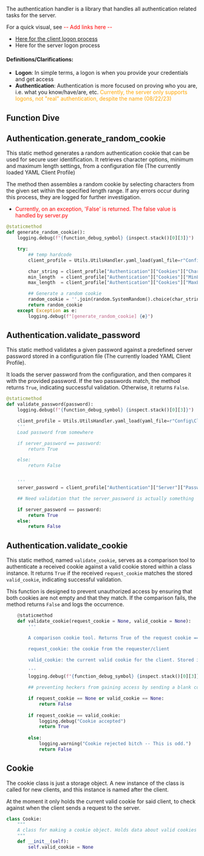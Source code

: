 

The authentication handler is a library that handles all authentication related tasks for the server. 

For a quick visual, see <span style="color: red;">-- Add links here --</span>
- [Here for the client logon process](obsidian://open?vault=ObsidianDocs&file=Clients%2FPython%20Client%2FDev%20Docs%2FMindMaps%2FAuthentication%20Map.canvas)
- Here for the server logon process


#### Definitions/Clarifications:
- **Logon**: In simple terms, a logon is when you provide your credentials and get access
- **Authentication**:  Authentication is more focused on proving who you are, i.e. what you know/have/are, etc. <span style="color: #FFA500;">Currently, the server only supports logons, not "real" authentication, despite the name (08/22/23)</span>

## Function Dive


## Authentication.generate_random_cookie

This static method generates a random authentication cookie that can be used for secure user identification. It retrieves character options, minimum and maximum length settings, from a configuration file (The currently loaded YAML Client Profile)

The method then assembles a random cookie by selecting characters from the given set within the specified length range. If any errors occur during this process, they are logged for further investigation.

- <span style="color: #FF0000;">Currently, on an exception, 'False' is returned. The false value is handled by server.py</span>


```python
@staticmethod
def generate_random_cookie():
    logging.debug(f"{function_debug_symbol} {inspect.stack()[0][3]}")

    try:
        ## temp hardcode
        client_profile = Utils.UtilsHandler.yaml_load(yaml_file=r"Config\ClientProfiles\default.yaml")

        char_string = client_profile["Authentication"]["Cookies"]["Characters"]
        min_length  = client_profile["Authentication"]["Cookies"]["MinLength"]
        max_length  = client_profile["Authentication"]["Cookies"]["MaxLength"]

        ## Generate a random cookie
        random_cookie = ''.join(random.SystemRandom().choice(char_string) for _ in range(min_length, max_length))
        return random_cookie
    except Exception as e:
        logging.debug(f"[generate_random_cookie] {e}")
```

## Authentication.validate_password


This static method validates a given password against a predefined server password stored in a configuration file (The currently loaded YAML Client Profile). 

It loads the server password from the configuration, and then compares it with the provided password. If the two passwords match, the method returns `True`, indicating successful validation. Otherwise, it returns `False`.

```python
@staticmethod
def validate_password(password):
    logging.debug(f"{function_debug_symbol} {inspect.stack()[0][3]}")

    client_profile = Utils.UtilsHandler.yaml_load(yaml_file=r"Config\ClientProfiles\default.yaml")
    '''
    Load password from somewhere

    if server_password == password:
        return True

    else:
        return False


    '''
    server_password = client_profile["Authentication"]["Server"]["Password"]

    ## Need validation that the server_password is actually something

    if server_password == password:
        return True
    else:
        return False
```

## Authentication.validate_cookie

This static method, named `validate_cookie`, serves as a comparison tool to authenticate a received cookie against a valid cookie stored within a class instance. It returns `True` if the received `request_cookie` matches the stored `valid_cookie`, indicating successful validation. 

This function is designed to prevent unauthorized access by ensuring that both cookies are not empty and that they match. If the comparison fails, the method returns `False` and logs the occurrence.

```python
    @staticmethod
    def validate_cookie(request_cookie = None, valid_cookie = None):
        '''

        A comparison cookie tool. Returns True of the request cookie == valid_cookie

        request_cookie: the cookie from the requester/client

        valid_cookie: the current valid cookie for the client. Stored in a class instance

        '''
        logging.debug(f"{function_debug_symbol} {inspect.stack()[0][3]}")

        ## preventing heckers from gaining access by sending a blank cookie

        if request_cookie == None or valid_cookie == None:
            return False
            
        if request_cookie == valid_cookie:
            logging.debug("Cookie accepted")
            return True
            
        else:
            logging.warning("Cookie rejected bitch -- This is odd.")
            return False
```

## Cookie

The cookie class is just a storage object. A new instance of the class is called for new clients, and this instance is named after the client. 

At the moment it only holds the current valid cookie for said client, to check against when the client sends a request to the server. 

```python
class Cookie:
    """
    A class for making a cookie object. Holds data about valid cookies
    """
    def __init__(self):
        self.valid_cookie = None
```
```